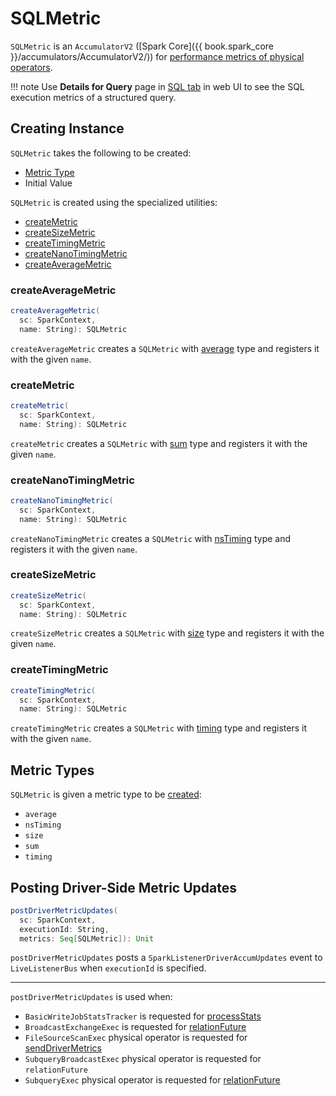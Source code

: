 # SQLMetric

`SQLMetric` is an `AccumulatorV2` ([Spark Core]({{ book.spark_core }}/accumulators/AccumulatorV2/)) for [performance metrics of physical operators](SparkPlan.md#metrics).

!!! note
    Use **Details for Query** page in [SQL tab](../ui/SQLTab.md#ExecutionPage) in web UI to see the SQL execution metrics of a structured query.

## Creating Instance

`SQLMetric` takes the following to be created:

* [Metric Type](#metricType)
* <span id="initValue"> Initial Value

`SQLMetric` is created using the specialized utilities:

* [createMetric](#createMetric)
* [createSizeMetric](#createSizeMetric)
* [createTimingMetric](#createTimingMetric)
* [createNanoTimingMetric](#createNanoTimingMetric)
* [createAverageMetric](#createAverageMetric)

### <span id="createAverageMetric"> createAverageMetric

```scala
createAverageMetric(
  sc: SparkContext,
  name: String): SQLMetric
```

`createAverageMetric` creates a `SQLMetric` with [average](#AVERAGE_METRIC) type and registers it with the given `name`.

### <span id="createMetric"> createMetric

```scala
createMetric(
  sc: SparkContext,
  name: String): SQLMetric
```

`createMetric` creates a `SQLMetric` with [sum](#SUM_METRIC) type and registers it with the given `name`.

### <span id="createNanoTimingMetric"> createNanoTimingMetric

```scala
createNanoTimingMetric(
  sc: SparkContext,
  name: String): SQLMetric
```

`createNanoTimingMetric` creates a `SQLMetric` with [nsTiming](#NS_TIMING_METRIC) type and registers it with the given `name`.

### <span id="createSizeMetric"> createSizeMetric

```scala
createSizeMetric(
  sc: SparkContext,
  name: String): SQLMetric
```

`createSizeMetric` creates a `SQLMetric` with [size](#SIZE_METRIC) type and registers it with the given `name`.

### <span id="createTimingMetric"> createTimingMetric

```scala
createTimingMetric(
  sc: SparkContext,
  name: String): SQLMetric
```

`createTimingMetric` creates a `SQLMetric` with [timing](#TIMING_METRIC) type and registers it with the given `name`.

## <span id="metricType"> Metric Types

`SQLMetric` is given a metric type to be [created](#creating-instance):

* <span id="AVERAGE_METRIC"> `average`
* <span id="NS_TIMING_METRIC"> `nsTiming`
* <span id="SIZE_METRIC"> `size`
* <span id="SUM_METRIC"> `sum`
* <span id="TIMING_METRIC"> `timing`

## <span id="postDriverMetricUpdates"> Posting Driver-Side Metric Updates

```scala
postDriverMetricUpdates(
  sc: SparkContext,
  executionId: String,
  metrics: Seq[SQLMetric]): Unit
```

`postDriverMetricUpdates` posts a `SparkListenerDriverAccumUpdates` event to `LiveListenerBus` when `executionId` is specified.

---

`postDriverMetricUpdates` is used when:

* `BasicWriteJobStatsTracker` is requested for [processStats](../datasources/BasicWriteJobStatsTracker.md#processStats)
* `BroadcastExchangeExec` is requested for [relationFuture](BroadcastExchangeExec.md#relationFuture)
* `FileSourceScanExec` physical operator is requested for [sendDriverMetrics](FileSourceScanExec.md#sendDriverMetrics)
* `SubqueryBroadcastExec` physical operator is requested for `relationFuture`
* `SubqueryExec` physical operator is requested for [relationFuture](SubqueryExec.md#relationFuture)
